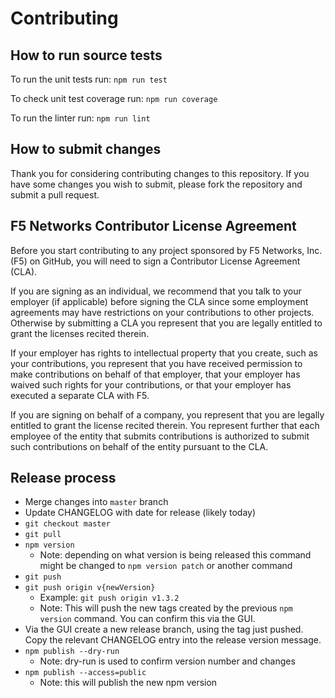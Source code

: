 # Contributing

## How to run source tests
To run the unit tests run: `npm run test`

To check unit test coverage run: `npm run coverage`

To run the linter run: `npm run lint`

## How to submit changes
Thank you for considering contributing changes to this repository.
If you have some changes you wish to submit, please fork the repository and submit a pull request.

## F5 Networks Contributor License Agreement
Before you start contributing to any project sponsored by F5 Networks, Inc. (F5) on GitHub, you will need to sign a Contributor License Agreement (CLA).

If you are signing as an individual, we recommend that you talk to your employer (if applicable) before signing the CLA since some employment agreements may have restrictions on your contributions to other projects. Otherwise by submitting a CLA you represent that you are legally entitled to grant the licenses recited therein.

If your employer has rights to intellectual property that you create, such as your contributions, you represent that you have received permission to make contributions on behalf of that employer, that your employer has waived such rights for your contributions, or that your employer has executed a separate CLA with F5.

If you are signing on behalf of a company, you represent that you are legally entitled to grant the license recited therein. You represent further that each employee of the entity that submits contributions is authorized to submit such contributions on behalf of the entity pursuant to the CLA.

## Release process
* Merge changes into `master` branch
* Update CHANGELOG with date for release (likely today)
* `git checkout master`
* `git pull`
* `npm version`
  * Note: depending on what version is being released this command might be changed to `npm version patch` or another command
* `git push`
* `git push origin v{newVersion}`
  * Example: `git push origin v1.3.2`
  * Note: This will push the new tags created by the previous `npm version` command. You can confirm this via the GUI.
* Via the GUI create a new release branch, using the tag just pushed. Copy the relevant CHANGELOG entry into the release version message.
* `npm publish --dry-run`
  * Note: dry-run is used to confirm version number and changes
* `npm publish --access=public`
  * Note: this will publish the new npm version

